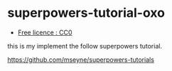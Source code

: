 # superpowers-tutorial-oxo

* [Free licence : CC0][1]

this is my implement the follow superpowers tutorial.

https://github.com/mseyne/superpowers-tutorials

[1]: https://creativecommons.org/publicdomain/zero/1.0/